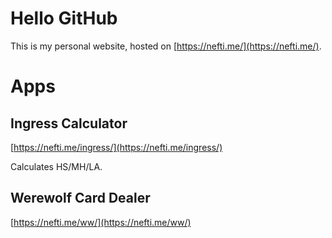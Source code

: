 # Hello GitHub

This is my personal website, hosted on [https://nefti.me/](https://nefti.me/).

# Apps

## Ingress Calculator

[https://nefti.me/ingress/](https://nefti.me/ingress/)

Calculates HS/MH/LA.

## Werewolf Card Dealer

[https://nefti.me/ww/](https://nefti.me/ww/)
